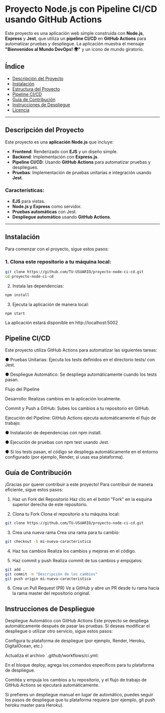 # Proyecto Node.js con Pipeline CI/CD usando GitHub Actions

Este proyecto es una aplicación web simple construida con **Node.js**, **Express** y **Jest**, que utiliza un **pipeline CI/CD** en **GitHub Actions** para automatizar pruebas y despliegue. La aplicación muestra el mensaje **"Bienvenidos al Mundo DevOps! 🌍"** y un icono de mundo giratorio.

## Índice

- [Descripción del Proyecto](#descripción-del-proyecto)
- [Instalación](#instalación)
- [Estructura del Proyecto](#estructura-del-proyecto)
- [Pipeline CI/CD](#pipeline-cicd)
- [Guía de Contribución](#guía-de-contribución)
- [Instrucciones de Despliegue](#instrucciones-de-despliegue)
- [Licencia](#licencia)

---

## Descripción del Proyecto

Este proyecto es una **aplicación Node.js** que incluye:

- **Frontend**: Renderizado con **EJS** y un diseño simple.
- **Backend**: Implementación con **Express.js**.
- **Pipeline CI/CD**: Usando **GitHub Actions** para automatizar pruebas y despliegues.
- **Pruebas**: Implementación de pruebas unitarias e integración usando **Jest**.

### Características:

- **EJS** para vistas.
- **Node.js y Express** como servidor.
- **Pruebas automáticas** con Jest.
- **Despliegue automático** usando **GitHub Actions**.

---

## Instalación

Para comenzar con el proyecto, sigue estos pasos:

### 1. Clona este repositorio a tu máquina local:

```bash
git clone https://github.com/TU-USUARIO/proyecto-node-ci-cd.git
cd proyecto-node-ci-cd
```

2. Instala las dependencias:
   
```bash
npm install
```

3. Ejecuta la aplicación de manera local:
   
```bash
npm start
```

La aplicación estará disponible en http://localhost:5002

## Pipeline CI/CD

Este proyecto utiliza GitHub Actions para automatizar las siguientes tareas:

● Pruebas Unitarias: Ejecuta los tests definidos en el directorio tests/ con Jest.

● Despliegue Automático: Se despliega automáticamente cuando los tests pasan.

Flujo del Pipeline

Desarrollo: Realizas cambios en la aplicación localmente.

Commit y Push a GitHub: Subes los cambios a tu repositorio en GitHub.

Ejecución del Pipeline: GitHub Actions ejecuta automáticamente el flujo de trabajo:

● Instalación de dependencias con npm install.

● Ejecución de pruebas con npm test usando Jest.

● Si los tests pasan, el código se despliega automáticamente en el entorno configurado (por ejemplo, Render, si usas esa plataforma).

## Guía de Contribución

¡Gracias por querer contribuir a este proyecto! Para contribuir de manera eficiente, sigue estos pasos:

1. Haz un Fork del Repositorio
Haz clic en el botón "Fork" en la esquina superior derecha de este repositorio.

2. Clona tu Fork
Clona el repositorio a tu máquina local:

```bash
git clone https://github.com/TU-USUARIO/proyecto-node-ci-cd.git
```

3. Crea una nueva rama
Crea una rama para tu cambio:

```bash
git checkout -b mi-nueva-caracteristica
```

4. Haz tus cambios
Realiza los cambios y mejoras en el código.

5. Haz commit y push
Realiza commit de tus cambios y empújalos:

```bash
git add .
git commit -m "Descripción de los cambios"
git push origin mi-nueva-caracteristica
```

6. Crea un Pull Request (PR)
Ve a GitHub y abre un PR desde tu rama hacia la rama master del repositorio original.

## Instrucciones de Despliegue

Despliegue Automático con GitHub Actions
Este proyecto se despliega automáticamente después de pasar las pruebas. Si deseas modificar el despliegue o utilizar otro servicio, sigue estos pasos:

Configura tu plataforma de despliegue (por ejemplo, Render, Heroku, DigitalOcean, etc.)

Actualiza el archivo `.github/workflows/ci.yml:

En el bloque deploy, agrega los comandos específicos para tu plataforma de despliegue.

Comitéa y empuja los cambios a tu repositorio, y el flujo de trabajo de GitHub Actions se ejecutará automáticamente.

Si prefieres un despliegue manual en lugar de automático, puedes seguir los pasos de despliegue que tu plataforma requiera (por ejemplo, git push heroku master para Heroku).
